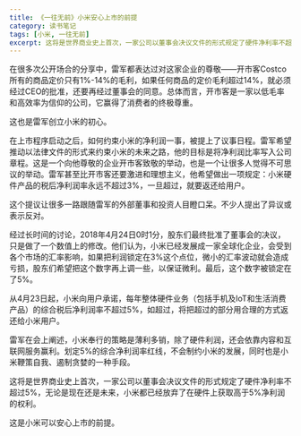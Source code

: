 ```yaml
---
title: 《一往无前》小米安心上市的前提
category: 读书笔记
tags: [小米, 一往无前]
excerpt: 这将是世界商业史上首次，一家公司以董事会决议文件的形式规定了硬件净利率不超过5%。
---
```

在很多次公开场合的分享中，雷军都表达过对这家企业的尊敬——开市客Costco所有的商品定价只有1%-14%的毛利，如果任何商品的定价毛利超过14%，就必须经过CEO的批准，还要再经过董事会的同意。总体而言，开市客是一家以低毛率和高效率为信仰的公司，它赢得了消费者的终极尊重。

这也是雷军创立小米的初心。

在上市程序启动之后，如何约束小米的净利润一事，被提上了议事日程。雷军希望推动以法律文件的形式来约束小米的未来之路，他的目标是将净利润比率写入公司章程。这是一个向他尊敬的企业开市客致敬的举动，也是一个让很多人觉得不可思议的举动。雷军甚至比开市客还要激进和理想主义，他希望做出一项规定：小米硬件产品的税后净利润率永远不超过3%，一旦超过，就要返还给用户。

这个提议让很多一路跟随雷军的外部董事和投资人目瞪口呆。不少人提出了异议或表示反对。

经过长时间的讨论，2018年4月24日0时1分，股东们最终批准了董事会的决议，只是做了一个数值上的修改。他们认为，小米已经发展成一家全球化企业，会受到各个市场的汇率影响，如果把利润锁定在3%这个点位，微小的汇率波动就会造成亏损，股东们希望把这个数字再上调一些，以保证微利。最后，这个数字被锁定在了5%。

从4月23日起，小米向用户承诺，每年整体硬件业务（包括手机及IoT和生活消费产品）的综合税后净利润率不超过5%，如超过，将把超过的部分用合理的方式返还给小米用户。

雷军在会上阐述，小米奉行的策略是薄利多销，除了硬件利润，还会依靠内容和互联网服务赢利。划定5%的综合净利润率红线，不会制约小米的发展，同时也是小米鞭策自我、遏制贪婪的一种手段。

这将是世界商业史上首次，一家公司以董事会决议文件的形式规定了硬件净利率不超过5%，无论是现在还是未来，小米都已经放弃了在硬件上获取高于5%净利润的权利。

这是小米可以安心上市的前提。